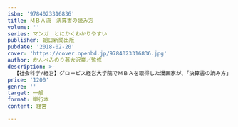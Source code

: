 ```yaml
---
isbn: '9784023316836'
title: ＭＢＡ流　決算書の読み方
volume: ''
series: マンガ　とにかくわかりやすい
publisher: 朝日新聞出版
pubdate: '2018-02-20'
cover: 'https://cover.openbd.jp/9784023316836.jpg'
author: かんべみのり著大沢豪／監修
description: >-
  【社会科学/経営】グロービス経営大学院でＭＢＡを取得した漫画家が、「決算書の読み方」を、マンガでわかりやすく解説。ＭＢＡ流の決算書の読み方は、本質をつかみつつ「ジネスにいかす」視点が貫かれ、日々の仕事にすぐ役立つ会計知識が満載の一冊。
price: '1200'
genre: ''
target: 一般
format: 単行本
content: 経営

---
```

